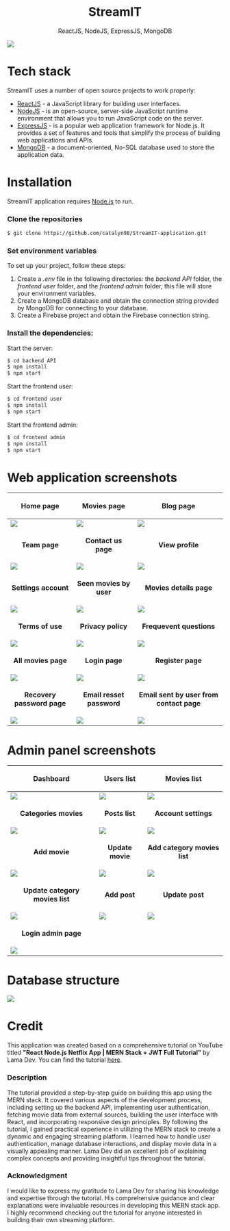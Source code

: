<h1 align="center">
  StreamIT
</h1>
<p align="center">
  ReactJS, NodeJS, ExpressJS, MongoDB
</p>

<img align="center" src="https://firebasestorage.googleapis.com/v0/b/licenseproject-c2773.appspot.com/o/mern.png?alt=media&token=3ec9ebdd-6476-4ae2-b172-7fcb635c072d" />

# Tech stack
StreamIT uses a number of open source projects to work properly:
* [ReactJS](https://reactjs.org/) - a JavaScript library for building user interfaces.
* [NodeJS](https://nodejs.org/) - is an open-source, server-side JavaScript runtime environment that allows you to run JavaScript code on the server.
* [ExpressJS](https://expressjs.com/) - is a popular web application framework for Node.js. It provides a set of features and tools that simplify the process of building web applications and APIs.
* [MongoDB](https://www.mongodb.com/) - a document-oriented, No-SQL database used to store the application data.

# Installation
StreamIT application requires [Node.js](https://nodejs.org/) to run.

### Clone the repositories
```sh
$ git clone https://github.com/catalyn98/StreamIT-application.git
```

### Set environment variables 
To set up your project, follow these steps:
1. Create a *.env* file in the following directories: the *backend API* folder, the *frontend user* folder, and the *frontend admin* folder, this file will store your environment variables.
2. Create a MongoDB database and obtain the connection string provided by MongoDB for connecting to your database.
3. Create a Firebase project and obtain the Firebase connection string.

### Install the dependencies:
Start the server:
```sh
$ cd backend API
$ npm install 
$ npm start 
```

Start the frontend user:
```sh
$ cd frontend user
$ npm install 
$ npm start 
```

Start the frontend admin:
```sh
$ cd frontend admin
$ npm install 
$ npm start 
```

# Web application screenshots 
| <p align="center">**Home page**</p> | <p align="center">**Movies page**</p> | <p align="center">**Blog page**</p> |
| ------------ | ------------ | ------------ |
| <img src="https://github.com/catalyn98/StreamIT-application/blob/master/screenshots/User%20pages/4.Home%20page.png" />  |  <img src="https://github.com/catalyn98/StreamIT-application/blob/master/screenshots/User%20pages/5.Movies%20page.png" /> | <img src="https://github.com/catalyn98/StreamIT-application/blob/master/screenshots/User%20pages/6.Blog%20page.png" /> |
| <p align="center">**Team page**</p> | <p align="center">**Contact us page**</p> | <p align="center">**View profile**</p> |
| <img src="https://github.com/catalyn98/StreamIT-application/blob/master/screenshots/User%20pages/7.Team%20page.png" /> | <img src="https://github.com/catalyn98/StreamIT-application/blob/master/screenshots/User%20pages/8.Contact%20us%20page.png" /> | <img src="https://github.com/catalyn98/StreamIT-application/blob/master/screenshots/User%20pages/9.View%20profile.png" /> |
| <p align="center">**Settings account**</p> | <p align="center">**Seen movies by user**</p> | <p align="center">**Movies details page**</p> |
| <img src="https://github.com/catalyn98/StreamIT-application/blob/master/screenshots/User%20pages/10.Settings%20account.png" /> | <img src="https://github.com/catalyn98/StreamIT-application/blob/master/screenshots/User%20pages/11.Seen%20movies%20by%20user.png" /> | <img src="https://github.com/catalyn98/StreamIT-application/blob/master/screenshots/User%20pages/12.Movies%20details%20page.png" /> |
| <p align="center">**Terms of use**</p> | <p align="center">**Privacy policy**</p> | <p align="center">**Frequevent questions**</p> |
| <img src="https://github.com/catalyn98/StreamIT-application/blob/master/screenshots/User%20pages/15.Terms%20of%20use.png" /> | <img src="https://github.com/catalyn98/StreamIT-application/blob/master/screenshots/User%20pages/13.Privacy%20policy.png" /> | <img src="https://github.com/catalyn98/StreamIT-application/blob/master/screenshots/User%20pages/14.Frequevent%20questions.png" /> |
| <p align="center">**All movies page**</p> | <p align="center">**Login page**</p> | <p align="center">**Register page**</p> |
| <img src="https://github.com/catalyn98/StreamIT-application/blob/master/screenshots/User%20pages/16.All%20movies.png" /> | <img src="https://github.com/catalyn98/StreamIT-application/blob/master/screenshots/User%20pages/1.Login%20page.png" /> | <img src="https://github.com/catalyn98/StreamIT-application/blob/master/screenshots/User%20pages/2.Register%20page.png" /> |
| <p align="center">**Recovery password page**</p> | <p align="center">**Email resset password**</p> | <p align="center">**Email sent by user from contact page**</p> |
| <img src="https://github.com/catalyn98/StreamIT-application/blob/master/screenshots/User%20pages/3.Recovery%20password%20page.png" /> | <img src="https://github.com/catalyn98/StreamIT-application/blob/master/screenshots/User%20pages/17.Email%20resset%20password.png" /> | <img src="https://github.com/catalyn98/StreamIT-application/blob/master/screenshots/User%20pages/18.Email%20sent%20by%20user%20from%20contact%20page.png" /> |

# Admin panel screenshots
| <p align="center">**Dashboard**</p> | <p align="center">**Users list**</p> | <p align="center">**Movies list**</p> |
| ------------ | ------------ | ------------ |
| <img src="https://github.com/catalyn98/StreamIT-application/blob/master/screenshots/Admin%20pages/1.Dashboard.png" />  |  <img src="https://github.com/catalyn98/StreamIT-application/blob/master/screenshots/Admin%20pages/2.Users%20list.png" /> | <img src="https://github.com/catalyn98/StreamIT-application/blob/master/screenshots/Admin%20pages/3.Movies%20list.png" /> |
| <p align="center">**Categories movies**</p> | <p align="center">**Posts list**</p> | <p align="center">**Account settings**</p> |
| <img src="https://github.com/catalyn98/StreamIT-application/blob/master/screenshots/Admin%20pages/4.Categories%20movies%20list.png" /> | <img src="https://github.com/catalyn98/StreamIT-application/blob/master/screenshots/Admin%20pages/5.Posts%20list.png" /> | <img src="https://github.com/catalyn98/StreamIT-application/blob/master/screenshots/Admin%20pages/6.Account%20settings.png" /> |
| <p align="center">**Add movie**</p> | <p align="center">**Update movie**</p> | <p align="center">**Add category movies list**</p> |
| <img src="https://github.com/catalyn98/StreamIT-application/blob/master/screenshots/Admin%20pages/7.Add%20movie.png" /> | <img src="https://github.com/catalyn98/StreamIT-application/blob/master/screenshots/Admin%20pages/8.Update%20movie.png" /> | <img src="https://github.com/catalyn98/StreamIT-application/blob/master/screenshots/Admin%20pages/9.Add%20category%20movies%20list.png" /> |
| <p align="center">**Update category movies list**</p> | <p align="center">**Add post**</p> | <p align="center">**Update post**</p> |
| <img src="https://github.com/catalyn98/StreamIT-application/blob/master/screenshots/Admin%20pages/10.Update%20category%20movies%20list.png" /> | <img src="https://github.com/catalyn98/StreamIT-application/blob/master/screenshots/Admin%20pages/11.Add%20post.png" /> | <img src="https://github.com/catalyn98/StreamIT-application/blob/master/screenshots/Admin%20pages/12.Update%20post.png" /> |
| <p align="center">**Login admin page**</p> |||
| <img src="https://github.com/catalyn98/StreamIT-application/blob/master/screenshots/Admin%20pages/13.Login%20admin%20page.png" /> |

# Database structure
<img align="center" src="https://github.com/catalyn98/StreamIT-application/blob/master/screenshots/Database%20structure/1.Structure%20of%20database.png" />

# Credit
This application was created based on a comprehensive tutorial on YouTube titled **"React Node.js Netflix App | MERN Stack + JWT Full Tutorial"** by Lama Dev. You can find the tutorial [here](https://www.youtube.com/watch?v=FzWG8jiw4XM).

### Description
The tutorial provided a step-by-step guide on building this app using the MERN stack. It covered various aspects of the development process, including setting up the backend API, implementing user authentication, fetching movie data from external sources, building the user interface with React, and incorporating responsive design principles.
By following the tutorial, I gained practical experience in utilizing the MERN stack to create a dynamic and engaging streaming platform. I learned how to handle user authentication, manage database interactions, and display movie data in a visually appealing manner.
Lama Dev did an excellent job of explaining complex concepts and providing insightful tips throughout the tutorial.

### Acknowledgment
I would like to express my gratitude to Lama Dev for sharing his knowledge and expertise through the tutorial. His comprehensive guidance and clear explanations were invaluable resources in developing this MERN stack app. I highly recommend checking out the tutorial for anyone interested in building their own streaming platform.
